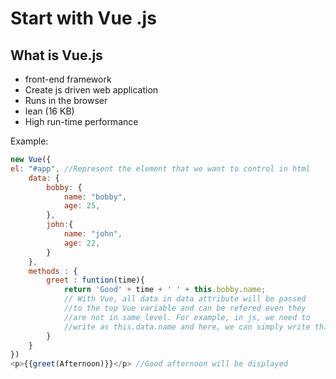 # Start with Vue .js

## What is Vue.js

* front-end framework
* Create js driven web application
* Runs in the browser
* lean \(16 KB\)
* High run-time performance

Example:

```javascript
new Vue({
el: "#app", //Represent the element that we want to control in html
	data: {
		bobby: {
			name: "bobby",
			age: 25,
		},
		john:{
			name: "john",
			age: 22,
		}
	},
	methods : {
		greet : funtion(time){
			return 'Good' + time + ' ' + this.bobby.name; 
			// With Vue, all data in data attribute will be passed 
			//to the top Vue variable and can be refered even they 
			//are not in same level. For example, in js, we need to 
			//write as this.data.name and here, we can simply write this.name
		}
	}
})
<p>{{greet(Afternoon)}}</p> //Good afternoon will be displayed
```

